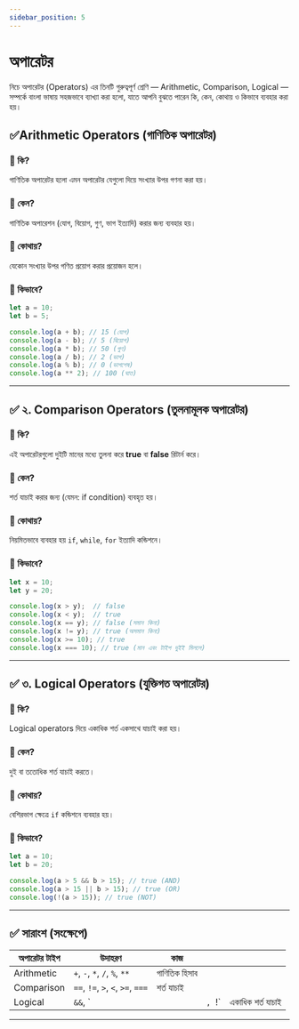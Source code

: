 ```yaml
---
sidebar_position: 5
---
```



# অপারেটর

নিচে অপারেটর (Operators) এর তিনটি গুরুত্বপূর্ণ শ্রেণি — Arithmetic, Comparison, Logical — সম্পর্কে বাংলা ভাষায় সহজভাবে ব্যাখ্যা করা হলো, যাতে আপনি বুঝতে পারেন কি, কেন, কোথায় ও কিভাবে ব্যবহার করা হয়।

## ✅Arithmetic Operators (গাণিতিক অপারেটর)

### 🔹 কি?

গাণিতিক অপারেটর হলো এমন অপারেটর যেগুলো দিয়ে সংখ্যার উপর গণনা করা হয়।

### 🔹 কেন?

গাণিতিক অপারেশন (যোগ, বিয়োগ, গুণ, ভাগ ইত্যাদি) করার জন্য ব্যবহার হয়।

### 🔹 কোথায়?

যেকোন সংখ্যার উপর গণিত প্রয়োগ করার প্রয়োজন হলে।

### 🔹 কিভাবে?

```js
let a = 10;
let b = 5;

console.log(a + b); // 15 (যোগ)
console.log(a - b); // 5 (বিয়োগ)
console.log(a * b); // 50 (গুণ)
console.log(a / b); // 2 (ভাগ)
console.log(a % b); // 0 (ভাগশেষ)
console.log(a ** 2); // 100 (ঘাত)
```

---

## ✅ ২. Comparison Operators (তুলনামূলক অপারেটর)

### 🔹 কি?

এই অপারেটরগুলো দুইটি মানের মধ্যে তুলনা করে **true** বা **false** রিটার্ন করে।

### 🔹 কেন?

শর্ত যাচাই করার জন্য (যেমন: if condition) ব্যবহৃত হয়।

### 🔹 কোথায়?

নিয়মিতভাবে ব্যবহার হয় `if`, `while`, `for` ইত্যাদি কন্ডিশনে।

### 🔹 কিভাবে?

```js
let x = 10;
let y = 20;

console.log(x > y);  // false
console.log(x < y);  // true
console.log(x == y); // false (সমান কিনা)
console.log(x != y); // true (অসমান কিনা)
console.log(x >= 10); // true
console.log(x === 10); // true (মান এবং টাইপ দুইই মিললে)
```

---

## ✅ ৩. Logical Operators (যুক্তিগত অপারেটর)

### 🔹 কি?

Logical operators দিয়ে একাধিক শর্ত একসাথে যাচাই করা হয়।

### 🔹 কেন?

দুই বা ততোধিক শর্ত যাচাই করতে।

### 🔹 কোথায়?

বেশিরভাগ ক্ষেত্রে `if` কন্ডিশনে ব্যবহার হয়।

### 🔹 কিভাবে?

```js
let a = 10;
let b = 20;

console.log(a > 5 && b > 15); // true (AND)
console.log(a > 15 || b > 15); // true (OR)
console.log(!(a > 15)); // true (NOT)
```

---

## ✅ সারাংশ (সংক্ষেপে)

| অপারেটর টাইপ | উদাহরণ                            | কাজ           |         |                   |
| ------------ | --------------------------------- | ------------- | ------- | ----------------- |
| Arithmetic   | `+`, `-`, `*`, `/`, `%`, `**`     | গাণিতিক হিসাব |         |                   |
| Comparison   | `==`, `!=`, `>`, `<`, `>=`, `===` | শর্ত যাচাই    |         |                   |
| Logical      | `&&`, \`                          |               | `, `!\` | একাধিক শর্ত যাচাই |

---

